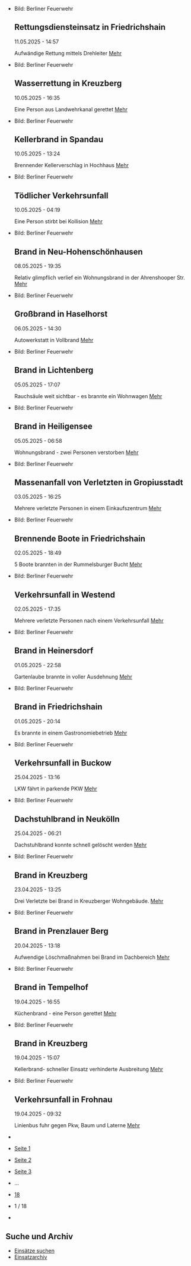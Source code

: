 * Bild: Berliner Feuerwehr

  Rettungsdiensteinsatz in Friedrichshain
  ----------

   11.05.2025 - 14:57

   Aufwändige Rettung mittels Drehleiter
  [Mehr](https://www.berliner-feuerwehr.de/aktuelles/einsaetze/rettungsdiensteinsatz-in-friedrichshain-4890/)

* Bild: Berliner Feuerwehr

  Wasserrettung in Kreuzberg
  ----------

   10.05.2025 - 16:35

   Eine Person aus Landwehrkanal gerettet
  [Mehr](https://www.berliner-feuerwehr.de/aktuelles/einsaetze/wasserrettung-in-kreuzberg-4889/)

* Bild: Berliner Feuerwehr

  Kellerbrand in Spandau
  ----------

   10.05.2025 - 13:24

   Brennender Kellerverschlag in Hochhaus
  [Mehr](https://www.berliner-feuerwehr.de/aktuelles/einsaetze/kellerbrand-in-spandau-1-4887/)

* Bild: Berliner Feuerwehr

  Tödlicher Verkehrsunfall
  ----------

   10.05.2025 - 04:19

   Eine Person stirbt bei Kollision
  [Mehr](https://www.berliner-feuerwehr.de/aktuelles/einsaetze/toedlicher-verkehrsunfall-1-4886/)

* Bild: Berliner Feuerwehr

  Brand in Neu-Hohenschönhausen
  ----------

   08.05.2025 - 19:35

   Relativ glimpflich verlief ein Wohnungsbrand in der Ahrenshooper Str.
  [Mehr](https://www.berliner-feuerwehr.de/aktuelles/einsaetze/brand-in-neu-hohenschoenhausen-11-4885/)

* Bild: Berliner Feuerwehr

  Großbrand in Haselhorst
  ----------

   06.05.2025 - 14:30

   Autowerkstatt in Vollbrand
  [Mehr](https://www.berliner-feuerwehr.de/aktuelles/einsaetze/grossbrand-in-haselhorst-1-4883/)

* Bild: Berliner Feuerwehr

  Brand in Lichtenberg
  ----------

   05.05.2025 - 17:07

   Rauchsäule weit sichtbar - es brannte ein Wohnwagen
  [Mehr](https://www.berliner-feuerwehr.de/aktuelles/einsaetze/brand-in-lichtenberg-3-4880/)

* Bild: Berliner Feuerwehr

  Brand in Heiligensee
  ----------

   05.05.2025 - 06:58

   Wohnungsbrand - zwei Personen verstorben
  [Mehr](https://www.berliner-feuerwehr.de/aktuelles/einsaetze/brand-in-heiligensee-3-4879/)

* Bild: Berliner Feuerwehr

  Massenanfall von Verletzten in Gropiusstadt
  ----------

   03.05.2025 - 16:25

   Mehrere verletzte Personen in einem Einkaufszentrum
  [Mehr](https://www.berliner-feuerwehr.de/aktuelles/einsaetze/massenanfall-von-verletzten-in-gropiusstadt-4875/)

* Bild: Berliner Feuerwehr

  Brennende Boote in Friedrichshain
  ----------

   02.05.2025 - 18:49

   5 Boote brannten in der Rummelsburger Bucht
  [Mehr](https://www.berliner-feuerwehr.de/aktuelles/einsaetze/brennende-boote-in-friedrichshain-4874/)

* Bild: Berliner Feuerwehr

  Verkehrsunfall in Westend
  ----------

   02.05.2025 - 17:35

   Mehrere verletzte Personen nach einem Verkehrsunfall
  [Mehr](https://www.berliner-feuerwehr.de/aktuelles/einsaetze/verkehrsunfall-in-westend-3-4873/)

* Bild: Berliner Feuerwehr

  Brand in Heinersdorf
  ----------

   01.05.2025 - 22:58

   Gartenlaube brannte in voller Ausdehnung
  [Mehr](https://www.berliner-feuerwehr.de/aktuelles/einsaetze/brand-in-heinersdorf-4872/)

* Bild: Berliner Feuerwehr

  Brand in Friedrichshain
  ----------

   01.05.2025 - 20:14

   Es brannte in einem Gastronomiebetrieb
  [Mehr](https://www.berliner-feuerwehr.de/aktuelles/einsaetze/brand-in-friedrichshain-8-4871/)

* Bild: Berliner Feuerwehr

  Verkehrsunfall in Buckow
  ----------

   25.04.2025 - 13:16

   LKW fährt in parkende PKW
  [Mehr](https://www.berliner-feuerwehr.de/aktuelles/einsaetze/verkehrsunfall-in-buckow-4870/)

* Bild: Berliner Feuerwehr

  Dachstuhlbrand in Neukölln
  ----------

   25.04.2025 - 06:21

   Dachstuhlbrand konnte schnell gelöscht werden
  [Mehr](https://www.berliner-feuerwehr.de/aktuelles/einsaetze/dachstuhlbrand-in-neukoelln-2-4867/)

* Bild: Berliner Feuerwehr

  Brand in Kreuzberg
  ----------

   23.04.2025 - 13:25

   Drei Verletzte bei Brand in Kreuzberger Wohngebäude.
  [Mehr](https://www.berliner-feuerwehr.de/aktuelles/einsaetze/brand-in-kreuzberg-27-4866/)

* Bild: Berliner Feuerwehr

  Brand in Prenzlauer Berg
  ----------

   20.04.2025 - 13:18

   Aufwendige Löschmaßnahmen bei Brand im Dachbereich
  [Mehr](https://www.berliner-feuerwehr.de/aktuelles/einsaetze/brand-in-prenzlauer-berg-8-4865/)

* Bild: Berliner Feuerwehr

  Brand in Tempelhof
  ----------

   19.04.2025 - 16:55

   Küchenbrand - eine Person gerettet
  [Mehr](https://www.berliner-feuerwehr.de/aktuelles/einsaetze/brand-in-tempelhof-7-4864/)

* Bild: Berliner Feuerwehr

  Brand in Kreuzberg
  ----------

   19.04.2025 - 15:07

   Kellerbrand- schneller Einsatz verhinderte Ausbreitung
  [Mehr](https://www.berliner-feuerwehr.de/aktuelles/einsaetze/brand-in-kreuzberg-26-4863/)

* Bild: Berliner Feuerwehr

  Verkehrsunfall in Frohnau
  ----------

   19.04.2025 - 09:32

   Linienbus fuhr gegen Pkw, Baum und Laterne
  [Mehr](https://www.berliner-feuerwehr.de/aktuelles/einsaetze/verkehrsunfall-in-frohnau-4862/)

* []()
* [Seite 1](https://www.berliner-feuerwehr.de/aktuelles/einsaetze/1/)
* [Seite 2](https://www.berliner-feuerwehr.de/aktuelles/einsaetze/2/)
* [Seite 3](https://www.berliner-feuerwehr.de/aktuelles/einsaetze/3/)
* …
* [18](https://www.berliner-feuerwehr.de/aktuelles/einsaetze/18/)
* 1 / 18
* [](https://www.berliner-feuerwehr.de/aktuelles/einsaetze/2/)

Suche und Archiv
----------

* [Einsätze suchen](https://www.berliner-feuerwehr.de/aktuelles/einsaetze/einsatzsuche/)
* [Einsatzarchiv](https://www.berliner-feuerwehr.de/aktuelles/einsaetze/einsatzarchiv/)
